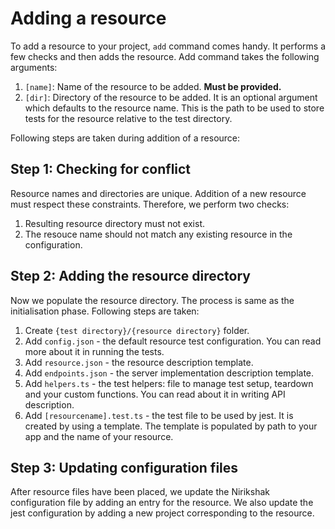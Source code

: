 # Adding a resource

To add a resource to your project, `add` command comes handy. It performs a few checks and then adds the resource. Add command takes the following arguments:

1. `[name]`: Name of the resource to be added. **Must be provided.**
1. `[dir]`: Directory of the resource to be added. It is an optional argument which defaults to the resource name. This is the path to be used to store tests for the resource relative to the test directory.

Following steps are taken during addition of a resource:

## Step 1: Checking for conflict

Resource names and directories are unique. Addition of a new resource must respect these constraints. Therefore, we perform two checks:

1. Resulting resource directory must not exist.
2. The resouce name should not match any existing resource in the configuration.

## Step 2: Adding the resource directory

Now we populate the resource directory. The process is same as the initialisation phase. Following steps are taken:

 <!-- TODO : Add a reference to run command -->
 <!-- TODO: Add a link to desc writing -->

1. Create `{test directory}/{resource directory}` folder.
2. Add `config.json` - the default resource test configuration. You can read more about it in running the tests.
3. Add `resource.json` - the resource description template.
4. Add `endpoints.json` - the server implementation description template.
5. Add `helpers.ts` - the test helpers: file to manage test setup, teardown and your custom functions. You can read about it in writing API description.
6. Add `[resourcename].test.ts` - the test file to be used by jest. It is created by using a template. The template is populated by path to your app and the name of your resource.

## Step 3: Updating configuration files

After resource files have been placed, we update the Nirikshak configuration file by adding an entry for the resource. We also update the jest configuration by adding a new project corresponding to the resource.
